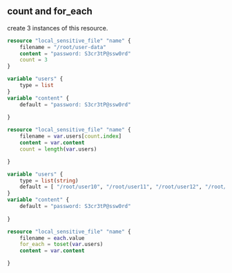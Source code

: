 ## count and for_each

create 3 instances of this resource.
```terraform
resource "local_sensitive_file" "name" {
    filename = "/root/user-data"
    content = "password: S3cr3tP@ssw0rd"
    count = 3 
}
```
```terraform
variable "users" {
    type = list
}
variable "content" {
    default = "password: S3cr3tP@ssw0rd"
  
}


```
```terraform
resource "local_sensitive_file" "name" {
    filename = var.users[count.index]
    content = var.content
    count = length(var.users)

}
```

```terraform
variable "users" {
    type = list(string)
    default = [ "/root/user10", "/root/user11", "/root/user12", "/root/user10"]
}
variable "content" {
    default = "password: S3cr3tP@ssw0rd"
  
}

```

```terraform
resource "local_sensitive_file" "name" {
    filename = each.value
    for_each = toset(var.users)
    content = var.content

}
```